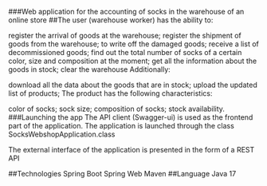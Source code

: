 ###Web application for the accounting of socks in the warehouse of an online store
##The user (warehouse worker) has the ability to:

register the arrival of goods at the warehouse;
register the shipment of goods from the warehouse;
to write off the damaged goods;
receive a list of decommissioned goods;
find out the total number of socks of a certain color, size and composition at the moment;
get all the information about the goods in stock;
clear the warehouse
Additionally:

download all the data about the goods that are in stock;
upload the updated list of products;
The product has the following characteristics:

color of socks;
sock size;
composition of socks;
stock availability.
###Launching the app
The API client (Swagger-ui) is used as the frontend part of the application. The application is launched through the class SocksWebshopApplication.class

The external interface of the application is presented in the form of a REST API

##Technologies
Spring Boot
Spring Web
Maven
##Language
Java 17
